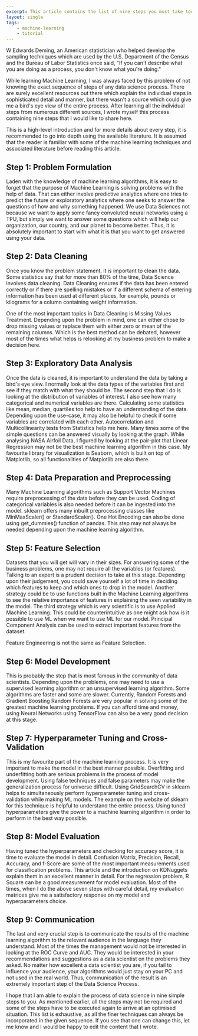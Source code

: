 ```yaml
---
excerpt: This article contains the list of nine steps you must take today to solve any machine learning problem in your organization.
layout: single
tags: 
    - machine-learning
    - tutorial
---
```


W Edwards Deming, an American statistician who helped develop the sampling techniques which are used by the U.S. Department of the Census and the Bureau of Labor Statistics once said, "If you can't describe what you are doing as a process, you don't know what you're doing."

While learning Machine Learning, I was always faced by this problem of not knowing the exact sequence of steps of any data science process. There are surely excellent resources out there which explain the individual steps in sophisticated detail and manner, but there wasn't a source which could give me a bird's eye view of the entire process. After learning all the individual steps from numerous different sources, I wrote myself this process containing nine steps that I would like to share here.

This is a high-level introduction and for more details about every step, it is recommended to go into depth using the available literature. It is assumed that the reader is familiar with some of the machine learning techniques and associated literature before reading this article.

## Step 1: Problem Formulation
Laden with the knowledge of machine learning algorithms, it is easy to forget that the purpose of Machine Learning is solving problems with the help of data. That can either involve predictive analytics where one tries to predict the future or exploratory analytics where one seeks to answer the questions of how and why something happened. We use Data Sciences not because we want to apply some fancy convoluted neural networks using a TPU, but simply we want to answer some questions which will help our organization, our country, and our planet to become better. Thus, it is absolutely important to start with what it is that you want to get answered using your data.

## Step 2: Data Cleaning
Once you know the problem statement, it is important to clean the data. Some statistics say that for more than 80% of the time, Data Science involves data cleaning. Data Cleaning ensures if the data has been entered correctly or if there are spelling mistakes or if a different schema of entering information has been used at different places, for example, pounds or kilograms for a column containing weight information.

One of the most important topics in Data Cleaning is Missing Values Treatment. Depending upon the problem in mind, one can either chose to drop missing values or replace them with either zero or mean of the remaining columns. Which is the best method can be debated, however most of the times what helps is relooking at my business problem to make a decision here.

## Step 3: Exploratory Data Analysis
Once the data is cleaned, it is important to understand the data by taking a bird's eye view. I normally look at the data types of the variables first and see if they match with what they should be. The second step that I do is looking at the distribution of variables of interest. I also see how many categorical and numerical variables are there. Calculating some statistics like mean, median, quartiles too help to have an understanding of the data. Depending upon the use-case, it may also be helpful to check if some variables are correlated with each other. Autocorrelation and Multicollinearity tests from Statistics help me here. Many times some of the simple questions can be answered visually by looking at the graph. While analysing NASA Airfoil Data, I figured by looking at the pair-plot that Linear Regression may not be the best machine learning algorithm in this case. My favourite library for visualization is Seaborn, which is built on top of Matplotlib, so all functionalities of Matplotlib are also there.

## Step 4: Data Preparation and Preprocessing
Many Machine Learning algorithms such as Support Vector Machines require preprocessing of the data before they can be used. Coding of categorical variables is also needed before it can be ingested into the model. sklearn offers many inbuilt preprocessing classes like MinMaxScaler() or StandardScaler(). One Hot Encoding can also be done using get_dummies() function of pandas. This step may not always be needed depending upon the machine learning algorithm.

## Step 5: Feature Selection
Datasets that you will get will vary in their sizes. For answering some of the business problems, one may not require all the variables (or features). Talking to an expert is a prudent decision to take at this stage. Depending upon their judgement, you could save yourself a lot of time in deciding which features to keep and which ones to drop in the model. Another strategy could be to use functions built in the Machine Learning algorithms to see the relative importance of features in explaining the seen variability in the model. The third strategy which is very scientific is to use Applied Machine Learning. This could be counterintuitive as one might ask how is it possible to use ML when we want to use ML for our model. Principal Component Analysis can be used to extract important features from the dataset.

Feature Engineering is not the same as Feature Selection.

## Step 6: Model Development
This is probably the step that is most famous in the community of data scientists. Depending upon the problems, one may need to use a supervised learning algorithm or an unsupervised learning algorithm. Some algorithms are faster and some are slower. Currently, Random Forests and Gradient Boosting Random Forests are very popular in solving some of the greatest machine learning problems. If you can afford time and money, using Neural Networks using TensorFlow can also be a very good decision at this stage.

## Step 7: Hyperparameter Tuning and Cross-Validation
This is my favourite part of the machine learning process. It is very important to make the model in the best manner possible. Overfitting and underfitting both are serious problems in the process of model development. Using false techniques and false parameters may make the generalization process for universe difficult. Using GridSearchCV in sklearn helps to simultaneously perform hyperparameter tuning and cross-validation while making ML models. The example on the website of sklearn for this technique is helpful to understand the entire process. Using tuned hyperparameters give the power to a machine learning algorithm in order to perform in the best way possible.

## Step 8: Model Evaluation
Having tuned the hyperparameters and checking for accuracy score, it is time to evaluate the model in detail. Confusion Matrix, Precision, Recall, Accuracy, and f-Score are some of the most important measurements used for classification problems. This article and the introduction on KDNuggets explain them in an excellent manner in detail. For the regression problem, R Square can be a good measurement for model evaluation. Most of the times, when I do the above seven steps with careful detail, my evaluation matrices give me a satisfactory response on my model and hyperparameters choice.

## Step 9: Communication
The last and very crucial step is to communicate the results of the machine learning algorithm to the relevant audience in the language they understand. Most of the times the management would not be interested in looking at the ROC Curve and AUC. They would be interested in your recommendations and suggestions as a data scientist on the problems they asked. No matter how excellent a data scientist you are, if you fail to influence your audience, your algorithms would just stay on your PC and not used in the real world. Thus, communication of the result is an extremely important step of the Data Science Process.

I hope that I am able to explain the process of data science in nine simple steps to you. As mentioned earlier, all the steps may not be required and some of the steps have to be executed again to arrive at an optimised situation. This list is exhaustive, as all the finer techniques can always be incorporated in the given sequence. If you see that one can change this, let me know and I would be happy to edit the content that I wrote.